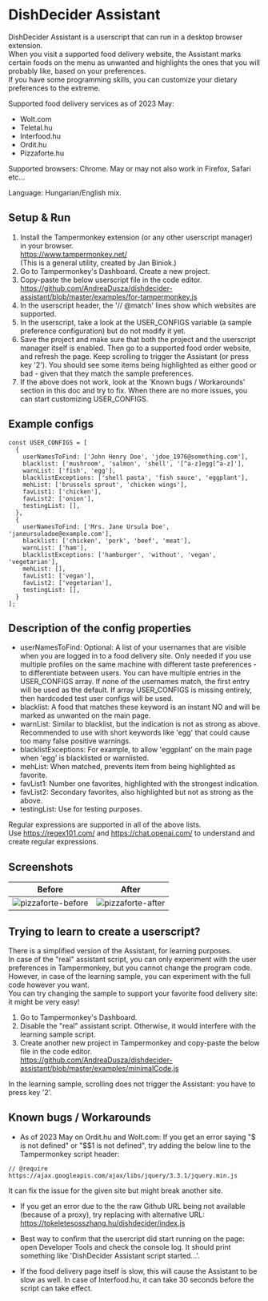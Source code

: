 # DishDecider Assistant

DishDecider Assistant is a userscript that can run in a desktop browser extension.  
When you visit a supported food delivery website, the Assistant marks certain foods on the menu as unwanted and highlights the ones that you will probably like, based on your preferences.  
If you have some programming skills, you can customize your dietary preferences to the extreme.

Supported food delivery services as of 2023 May:
  * Wolt.com
  * Teletal.hu
  * Interfood.hu
  * Ordit.hu
  * Pizzaforte.hu  

Supported browsers: Chrome. May or may not also work in Firefox, Safari etc...  

Language: Hungarian/English mix.

## Setup & Run

1. Install the Tampermonkey extension (or any other userscript manager) in your browser.   
https://www.tampermonkey.net/  
(This is a general utility, created by Jan Biniok.)
2. Go to Tampermonkey's Dashboard. Create a new project.
3. Copy-paste the below userscript file in the code editor.  
https://github.com/AndreaDusza/dishdecider-assistant/blob/master/examples/for-tampermonkey.js
3. In the userscript header, the '// @match' lines show which websites are supported.
4. In the userscript, take a look at the USER_CONFIGS variable (a sample preference configuration) but do not modify it yet. 
5. Save the project and make sure that both the project and the userscript manager itself is enabled. Then go to a supported food order website, and refresh the page. Keep scrolling to trigger the Assistant (or press key '2'). You should see some items being highlighted as either good or bad - given that they match the sample preferences.
6. If the above does not work, look at the 'Known bugs / Workarounds' section in this doc and try to fix. When there are no more issues, you can start customizing USER_CONFIGS.

## Example configs
```
const USER_CONFIGS = [
  {
    userNamesToFind: ['John Henry Doe', 'jdoe_1976@something.com'],
    blacklist: ['mushroom', 'salmon', 'shell', '[^a-z]egg[^a-z]'],
    warnList: ['fish', 'egg'],
    blacklistExceptions: ['shell pasta', 'fish sauce', 'eggplant'],
    mehList: ['brussels sprout', 'chicken wings'],
    favList1: ['chicken'],
    favList2: ['onion'],
    testingList: [],
  },
  {
    userNamesToFind: ['Mrs. Jane Ursula Doe', 'janeursuladoe@example.com'],
    blacklist: ['chicken', 'pork', 'beef', 'meat'],
    warnList: ['ham'],
    blacklistExceptions: ['hamburger', 'without', 'vegan', 'vegetarian'],
    mehList: [],
    favList1: ['vegan'],
    favList2: ['vegetarian'],
    testingList: [],
  }
];
```

## Description of the config properties
 * userNamesToFind: Optional: A list of your usernames that are visible when you are logged in to a food delivery site. Only needed if you use multiple profiles on the same machine with different taste preferences - to differentiate between users. You can have multiple entries in the USER_CONFIGS array. If none of the usernames match, the first entry will be used as the default. If array USER_CONFIGS is missing entirely, then hardcoded test user configs will be used. 
 * blacklist: A food that matches these keyword is an instant NO and will be marked as unwanted on the main page.
 * warnList: Similar to blacklist, but the indication is not as strong as above. Recommended to use with short keywords like 'egg' that could cause too many false positive warnings.
 * blacklistExceptions: For example, to allow 'eggplant' on the main page when 'egg' is blacklisted or warnlisted.
 * mehList: When matched, prevents item from being highlighted as favorite.
 * favList1: Number one favorites, highlighted with the strongest indication.
 * favList2: Secondary favorites, also highlighted but not as strong as the above.
 * testingList: Use for testing purposes.

Regular expressions are supported in all of the above lists.  
Use https://regex101.com/ and https://chat.openai.com/ to understand and create regular expressions.

## Screenshots
| Before             |  After |
:-------------------------:|:-------------------------:
![pizzaforte-before](https://user-images.githubusercontent.com/5956233/235608023-ff4bd404-32d4-4b56-a6d6-89e4afabc767.PNG) | ![pizzaforte-after](https://user-images.githubusercontent.com/5956233/235608035-9d7e88dd-e450-4897-a08c-a159190b7e01.PNG)

## Trying to learn to create a userscript?
There is a simplified version of the Assistant, for learning purposes.  
In case of the "real" assistant script, you can only experiment with the user preferences in Tampermonkey, but you cannot change the program code. However, in case of the learning sample, you can experiment with the full code however you want.  
You can try changing the sample to support your favorite food delivery site: it might be very easy!
1. Go to Tampermonkey's Dashboard.
2. Disable the "real" assistant script. Otherwise, it would interfere with the learning sample script.
3. Create another new project in Tampermonkey and copy-paste the below file in the code editor.  
https://github.com/AndreaDusza/dishdecider-assistant/blob/master/examples/minimalCode.js

In the learning sample, scrolling does not trigger the Assistant: you have to press key '2'.
   
## Known bugs / Workarounds

 * As of 2023 May on Ordit.hu and Wolt.com: If you get an error saying "$ is not defined" or "$$1 is not defined", try adding the below line to the Tampermonkey script header:  
```
// @require      https://ajax.googleapis.com/ajax/libs/jquery/3.3.1/jquery.min.js  
```
It can fix the issue for the given site but might break another site.  

 * If you get an error due to the the raw Github URL being not available (because of a proxy), try replacing with alternative URL:   
https://tokeletesosszhang.hu/dishdecider/index.js

 * Best way to confirm that the usercript did start running on the page: open Developer Tools and check the console log. It should print something like 'DishDecider Assistant script started...'.
 * If the food delivery page itself is slow, this will cause the Assistant to be slow as well. In case of Interfood.hu, it can take 30 seconds before the script can take effect. 
